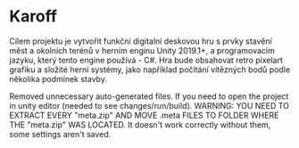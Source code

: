 # Karoff
Cílem projektu je vytvořit funkční digitalní deskovou hru s prvky stavění měst a okolních terénů v herním enginu Unity 2019.1+, a programovacím jazyku, který tento engine používá - C#. Hra bude obsahovat retro pixelart grafiku a složité herní systémy, jako například počítání vítězných bodů podle několika podmínek stavby.


Removed unnecessary auto-generated files. If you need to open the project in unity editor (needed to see changes/run/build). WARNING: YOU NEED TO EXTRACT EVERY "meta.zip" AND MOVE .meta FILES TO FOLDER WHERE THE "meta.zip" WAS LOCATED. It doesn't work correctly without them, some settings aren't saved.
